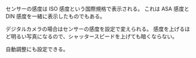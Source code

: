 センサーの感度は ISO 感度という国際規格で表示される。
これは ASA 感度と DIN 感度を一緒に表示したものでもある。

デジタルカメラの場合はセンサーの感度を設定で変えられる。
感度を上げるほど明るい写真になるので、シャッタースピードを上げても暗くならない。

自動調整にも設定できる。
